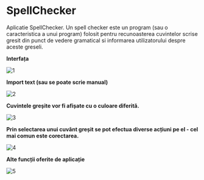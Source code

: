 # SpellChecker
Aplicatie SpellChecker.
Un spell checker este un program (sau o caracteristica a unui program) folosit pentru recunoasterea cuvintelor scrise gresit din punct de vedere gramatical si informarea utilizatorului despre aceste greseli.

**Interfața**


![1](https://user-images.githubusercontent.com/73591137/124745178-33762a00-df28-11eb-88df-53efc21e0694.jpg)

**Import text (sau se poate scrie manual)**

![2](https://user-images.githubusercontent.com/73591137/124745259-4c7edb00-df28-11eb-808e-6a766138269b.jpg)

**Cuvintele greșite vor fi afișate cu o culoare diferită.**

![3](https://user-images.githubusercontent.com/73591137/124745356-67514f80-df28-11eb-974b-95c9dc6bc373.jpg)

**Prin selectarea unui cuvânt greșit se pot efectua diverse acțiuni pe el - cel mai comun este corectarea.**

![4](https://user-images.githubusercontent.com/73591137/124745425-7afcb600-df28-11eb-84ec-55b6320e1a93.jpg)

**Alte funcții oferite de aplicație**

![5](https://user-images.githubusercontent.com/73591137/124745615-ada6ae80-df28-11eb-93dd-43c6e54ecfd8.jpg)
